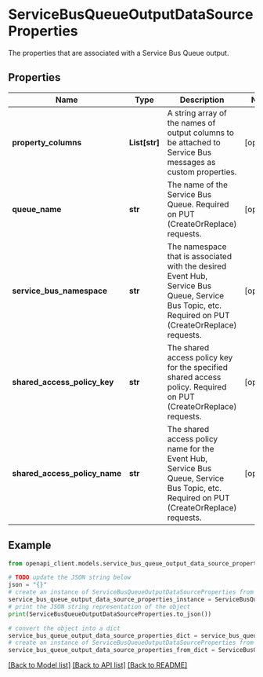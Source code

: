 # ServiceBusQueueOutputDataSourceProperties

The properties that are associated with a Service Bus Queue output.

## Properties

Name | Type | Description | Notes
------------ | ------------- | ------------- | -------------
**property_columns** | **List[str]** | A string array of the names of output columns to be attached to Service Bus messages as custom properties. | [optional] 
**queue_name** | **str** | The name of the Service Bus Queue. Required on PUT (CreateOrReplace) requests. | [optional] 
**service_bus_namespace** | **str** | The namespace that is associated with the desired Event Hub, Service Bus Queue, Service Bus Topic, etc. Required on PUT (CreateOrReplace) requests. | [optional] 
**shared_access_policy_key** | **str** | The shared access policy key for the specified shared access policy. Required on PUT (CreateOrReplace) requests. | [optional] 
**shared_access_policy_name** | **str** | The shared access policy name for the Event Hub, Service Bus Queue, Service Bus Topic, etc. Required on PUT (CreateOrReplace) requests. | [optional] 

## Example

```python
from openapi_client.models.service_bus_queue_output_data_source_properties import ServiceBusQueueOutputDataSourceProperties

# TODO update the JSON string below
json = "{}"
# create an instance of ServiceBusQueueOutputDataSourceProperties from a JSON string
service_bus_queue_output_data_source_properties_instance = ServiceBusQueueOutputDataSourceProperties.from_json(json)
# print the JSON string representation of the object
print(ServiceBusQueueOutputDataSourceProperties.to_json())

# convert the object into a dict
service_bus_queue_output_data_source_properties_dict = service_bus_queue_output_data_source_properties_instance.to_dict()
# create an instance of ServiceBusQueueOutputDataSourceProperties from a dict
service_bus_queue_output_data_source_properties_from_dict = ServiceBusQueueOutputDataSourceProperties.from_dict(service_bus_queue_output_data_source_properties_dict)
```
[[Back to Model list]](../README.md#documentation-for-models) [[Back to API list]](../README.md#documentation-for-api-endpoints) [[Back to README]](../README.md)


